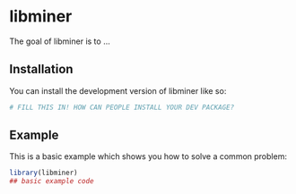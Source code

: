 
# libminer

<!-- badges: start -->
<!-- badges: end -->

The goal of libminer is to ...

## Installation

You can install the development version of libminer like so:

``` r
# FILL THIS IN! HOW CAN PEOPLE INSTALL YOUR DEV PACKAGE?
```

## Example

This is a basic example which shows you how to solve a common problem:

``` r
library(libminer)
## basic example code
```

